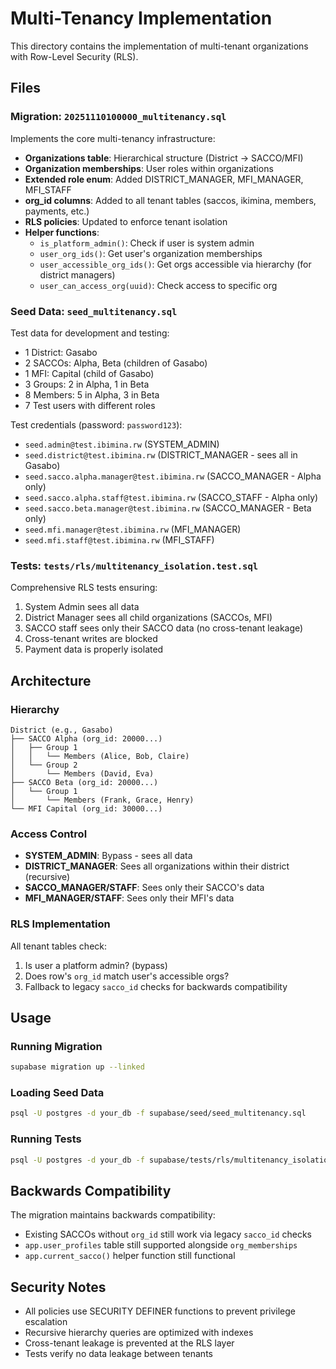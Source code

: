 # Multi-Tenancy Implementation

This directory contains the implementation of multi-tenant organizations with
Row-Level Security (RLS).

## Files

### Migration: `20251110100000_multitenancy.sql`

Implements the core multi-tenancy infrastructure:

- **Organizations table**: Hierarchical structure (District → SACCO/MFI)
- **Organization memberships**: User roles within organizations
- **Extended role enum**: Added DISTRICT_MANAGER, MFI_MANAGER, MFI_STAFF
- **org_id columns**: Added to all tenant tables (saccos, ikimina, members,
  payments, etc.)
- **RLS policies**: Updated to enforce tenant isolation
- **Helper functions**:
  - `is_platform_admin()`: Check if user is system admin
  - `user_org_ids()`: Get user's organization memberships
  - `user_accessible_org_ids()`: Get orgs accessible via hierarchy (for district
    managers)
  - `user_can_access_org(uuid)`: Check access to specific org

### Seed Data: `seed_multitenancy.sql`

Test data for development and testing:

- 1 District: Gasabo
- 2 SACCOs: Alpha, Beta (children of Gasabo)
- 1 MFI: Capital (child of Gasabo)
- 3 Groups: 2 in Alpha, 1 in Beta
- 8 Members: 5 in Alpha, 3 in Beta
- 7 Test users with different roles

Test credentials (password: `password123`):

- `seed.admin@test.ibimina.rw` (SYSTEM_ADMIN)
- `seed.district@test.ibimina.rw` (DISTRICT_MANAGER - sees all in Gasabo)
- `seed.sacco.alpha.manager@test.ibimina.rw` (SACCO_MANAGER - Alpha only)
- `seed.sacco.alpha.staff@test.ibimina.rw` (SACCO_STAFF - Alpha only)
- `seed.sacco.beta.manager@test.ibimina.rw` (SACCO_MANAGER - Beta only)
- `seed.mfi.manager@test.ibimina.rw` (MFI_MANAGER)
- `seed.mfi.staff@test.ibimina.rw` (MFI_STAFF)

### Tests: `tests/rls/multitenancy_isolation.test.sql`

Comprehensive RLS tests ensuring:

1. System Admin sees all data
2. District Manager sees all child organizations (SACCOs, MFI)
3. SACCO staff sees only their SACCO data (no cross-tenant leakage)
4. Cross-tenant writes are blocked
5. Payment data is properly isolated

## Architecture

### Hierarchy

```
District (e.g., Gasabo)
├── SACCO Alpha (org_id: 20000...)
│   ├── Group 1
│   │   └── Members (Alice, Bob, Claire)
│   └── Group 2
│       └── Members (David, Eva)
├── SACCO Beta (org_id: 20000...)
│   └── Group 1
│       └── Members (Frank, Grace, Henry)
└── MFI Capital (org_id: 30000...)
```

### Access Control

- **SYSTEM_ADMIN**: Bypass - sees all data
- **DISTRICT_MANAGER**: Sees all organizations within their district (recursive)
- **SACCO_MANAGER/STAFF**: Sees only their SACCO's data
- **MFI_MANAGER/STAFF**: Sees only their MFI's data

### RLS Implementation

All tenant tables check:

1. Is user a platform admin? (bypass)
2. Does row's `org_id` match user's accessible orgs?
3. Fallback to legacy `sacco_id` checks for backwards compatibility

## Usage

### Running Migration

```bash
supabase migration up --linked
```

### Loading Seed Data

```bash
psql -U postgres -d your_db -f supabase/seed/seed_multitenancy.sql
```

### Running Tests

```bash
psql -U postgres -d your_db -f supabase/tests/rls/multitenancy_isolation.test.sql
```

## Backwards Compatibility

The migration maintains backwards compatibility:

- Existing SACCOs without `org_id` still work via legacy `sacco_id` checks
- `app.user_profiles` table still supported alongside `org_memberships`
- `app.current_sacco()` helper function still functional

## Security Notes

- All policies use SECURITY DEFINER functions to prevent privilege escalation
- Recursive hierarchy queries are optimized with indexes
- Cross-tenant leakage is prevented at the RLS layer
- Tests verify no data leakage between tenants
